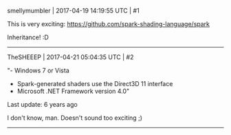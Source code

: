 smellymumbler | 2017-04-19 14:19:55 UTC | #1

This is very exciting: https://github.com/spark-shading-language/spark

Inheritance! :D

-------------------------

TheSHEEEP | 2017-04-21 05:04:35 UTC | #2

"- Windows 7 or Vista
  - Spark-generated shaders use the Direct3D 11 interface
- Microsoft .NET Framework version 4.0"

Last update: 6 years ago

I don't know, man. Doesn't sound too exciting ;)

-------------------------

